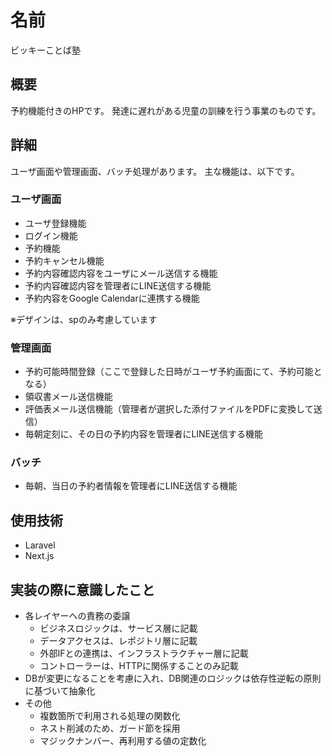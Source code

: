 名前
====
ビッキーことば塾

## 概要
予約機能付きのHPです。
発達に遅れがある児童の訓練を行う事業のものです。

## 詳細
ユーザ画面や管理画面、バッチ処理があります。
主な機能は、以下です。

### ユーザ画面 
- ユーザ登録機能
- ログイン機能
- 予約機能
- 予約キャンセル機能
- 予約内容確認内容をユーザにメール送信する機能
- 予約内容確認内容を管理者にLINE送信する機能
- 予約内容をGoogle Calendarに連携する機能

※デザインは、spのみ考慮しています

### 管理画面
- 予約可能時間登録（ここで登録した日時がユーザ予約画面にて、予約可能となる）
- 領収書メール送信機能
- 評価表メール送信機能（管理者が選択した添付ファイルをPDFに変換して送信）
- 毎朝定刻に、その日の予約内容を管理者にLINE送信する機能

### バッチ
- 毎朝、当日の予約者情報を管理者にLINE送信する機能

## 使用技術
- Laravel
- Next.js

## 実装の際に意識したこと
- 各レイヤーへの責務の委譲
  - ビジネスロジックは、サービス層に記載
  - データアクセスは、レポジトリ層に記載
  - 外部IFとの連携は、インフラストラクチャー層に記載
  - コントローラーは、HTTPに関係することのみ記載
- DBが変更になることを考慮に入れ、DB関連のロジックは依存性逆転の原則に基づいて抽象化
- その他
  - 複数箇所で利用される処理の関数化
  - ネスト削減のため、ガード節を採用
  - マジックナンバー、再利用する値の定数化
